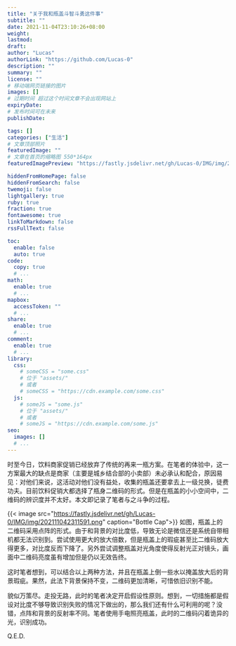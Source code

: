 ```yaml
---
title: "关于我和瓶盖斗智斗勇这件事"
subtitle: ""
date: 2021-11-04T23:10:26+08:00
weight: 
lastmod: 
draft: 
author: "Lucas"
authorLink: "https://github.com/Lucas-0"
description: ""
summary: ""
license: ""
# 移动端网页链接的图片
images: []
# 过期时间 超过这个时间文章不会出现网站上
expiryDate: 
# 发布时间可在未来
publishDate: 

tags: []
categories: ["生活"]
# 文章顶部照片
featuredImage: ""
# 文章在首页的缩略图 550*164px
featuredImagePreview: "https://fastly.jsdelivr.net/gh/Lucas-0/IMG/img/202111051714703.jpg"

hiddenFromHomePage: false
hiddenFromSearch: false
twemoji: false
lightgallery: true
ruby: true
fraction: true
fontawesome: true
linkToMarkdown: false
rssFullText: false

toc:
  enable: false
  auto: true
code:
  copy: true
  # ...
math:
  enable: true
  # ...
mapbox:
  accessToken: ""
  # ...
share:
  enable: true
  # ...
comment:
  enable: true
  # ...
library:
  css:
    # someCSS = "some.css"
    # 位于 "assets/"
    # 或者
    # someCSS = "https://cdn.example.com/some.css"
  js:
    # someJS = "some.js"
    # 位于 "assets/"
    # 或者
    # someJS = "https://cdn.example.com/some.js"
seo:
  images: []
  # ...
---
```

时至今日，饮料商家促销已经放弃了传统的再来一瓶方案。在笔者的体验中，这一方案最大的缺点是商家（主要是城乡结合部的小卖部）未必承认和配合，原因易见：对他们来说，这活动对他们没有益处，收集的瓶盖还要拿去上一级兑换，徒费功夫。目前饮料促销大都选择了瓶身二维码的形式。但是在瓶盖的小小空间中，二维码的辨识度并不太好。本文即记录了笔者与之斗争的过程。
<!--more-->

{{< image src="https://fastly.jsdelivr.net/gh/Lucas-0/IMG/img/202111042311591.png" caption="Bottle Cap">}}
如图，瓶盖上的二维码采用点阵的形式。由于和背景的对比度低，导致无论是微信还是系统自带相机都无法识别到。尝试使用更大的放大倍数，但是瓶盖上的瑕疵甚至比二维码放大得更多，对比度反而下降了。另外尝试调整瓶盖对光角度使得反射光正对镜头，画面中二维码亮度虽有增加但是仍以无效告终。

这时笔者想到，可以结合以上两种方法，并且在瓶盖上倒一些水以掩盖放大后的背景瑕疵<!--什么深紫外光刻-->。果然，此法下背景保持不变，二维码更加清晰，可惜依旧识别不能。

貌似万策尽。走投无路，此时的笔者决定开启假设性原则。想到，一切措施都是假设对比度不够导致识别失败的情况下做出的，那么我们还有什么可利用的呢？没错，点阵和背景的反射率不同。笔者使用手电照亮瓶盖，此时的二维码闪着诡异的光，识别成功。

Q.E.D.